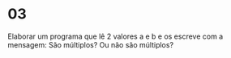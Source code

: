 # 03
Elaborar um programa que lê 2 valores a e b e os escreve com a mensagem: São múltiplos?  Ou não são múltiplos? 
